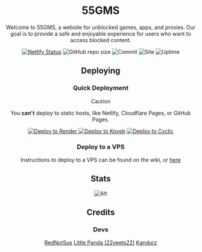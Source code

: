 <div align='center'>

# 55GMS

Welcome to 55GMS, a website for unblocked games, apps, and proxies. Our goal is to provide a safe and enjoyable experience for users who want to access blocked content.

[![Netlify Status](https://api.netlify.com/api/v1/badges/f7eb45c3-8ed9-495c-b3c1-509454478f89/deploy-status)](https://app.netlify.com/sites/superlative-liger-9df658/deploys)
![GitHub repo size](https://img.shields.io/github/repo-size/55gms/55gms)
![Commit](https://img.shields.io/github/commit-activity/w/55gms/55gms)
![Site](https://img.shields.io/website?url=https%3A%2F%2F55gms.com)
![Uptime](https://img.shields.io/uptimerobot/ratio/7/m793507060-97e6bef63b62591b668ced4f)

## Deploying

### Quick Deployment

> [!CAUTION]
> You **can't** deploy to static hosts, like Netlify, Cloudflare Pages, or GitHub Pages.

<a href="https://render.com/deploy?repo=https://github.com/55gms/55gms">
<img src="https://render.com/images/deploy-to-render-button.svg" alt="Deploy to Render" />
</a>
<a target="_blank" href="https://app.koyeb.com/deploy?type=git&repository=github.com/55gms/55GMS"><img alt="Deploy to Koyeb" src="https://binbashbanana.github.io/deploy-buttons/buttons/remade/koyeb.svg"></a>
<a target="_blank" href="https://app.cyclic.sh/api/app/deploy/55gms/55GMS"><img alt="Deploy to Cyclic" src="https://binbashbanana.github.io/deploy-buttons/buttons/remade/cyclic.svg"></a>

### Deploy to a VPS

Instructions to deploy to a VPS can be found on the wiki, or <a href='https://github.com/55gms/55GMS/wiki'>here</a>

## Stats

![Alt](https://repobeats.axiom.co/api/embed/aa0d492e7df85dd81f1e15509991745130be77cd.svg "Repobeats analytics image")

## Credits

### Devs

<a href="https://github.com/RedNotSus/">RedNotSus</a>
<a href="https://github.com/22yeets22/">Little Panda (22yeets22)</a>
<a href="https://github.com/kandurz/">Kandurz</a>
